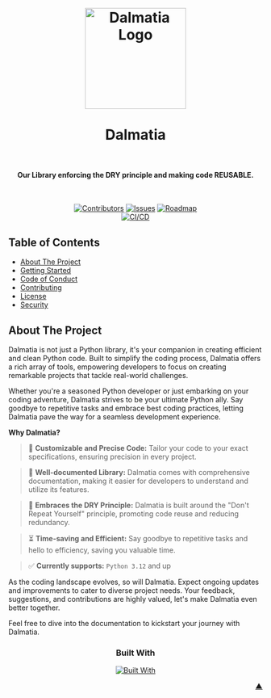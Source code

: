 <a name="readme-top"></a>

<h1 align="center">
  <br />
    <a href="https://illyrian-engineering.com/">
      <img src="https://raw.githubusercontent.com/IllyrianEngineering/.github/main/icons/dalmatia.webp" alt="Dalmatia Logo" width="200">
    </a>
  <br /><br />
  Dalmatia
  <br />
  <br />
</h1>

<h4 align="center">Our Library enforcing the DRY principle and making code REUSABLE.</h4><br />

<div align="center">

[![Contributors][contributors_shield_url]][contributors_url]
[![Issues][issues_shield_url]][issues_url]
[![Roadmap][roadmap_shield_url]][roadmap_url]<br />
[![CI/CD][workflow_shield_url]][workflow_url]</div>

## Table of Contents

- [About The Project](#about-the-project)
- [Getting Started](#getting-started)
- [Code of Conduct][code_of_conduct_url]
- [Contributing][contributing_url]
- [License][license_url]
- [Security][security_url]

## About The Project

Dalmatia is not just a Python library, it's your companion in creating efficient and clean Python code. Built to simplify the coding process, Dalmatia offers a rich array of tools, empowering developers to focus on creating remarkable projects that tackle real-world challenges.

Whether you're a seasoned Python developer or just embarking on your coding adventure, Dalmatia strives to be your ultimate Python ally. Say goodbye to repetitive tasks and embrace best coding practices, letting Dalmatia pave the way for a seamless development experience.

**Why Dalmatia?**

> :straight_ruler: **Customizable and Precise Code:** Tailor your code to your exact specifications, ensuring precision in every project.

> :book: **Well-documented Library:** Dalmatia comes with comprehensive documentation, making it easier for developers to understand and utilize its features.

> :triangular_ruler: **Embraces the DRY Principle:** Dalmatia is built around the "Don't Repeat Yourself" principle, promoting code reuse and reducing redundancy.

> :hourglass_flowing_sand: **Time-saving and Efficient:** Say goodbye to repetitive tasks and hello to efficiency, saving you valuable time.

> :white_check_mark: **Currently supports:** `Python 3.12` and up

As the coding landscape evolves, so will Dalmatia. Expect ongoing updates and improvements to cater to diverse project needs. Your feedback, suggestions, and contributions are highly valued, let's make Dalmatia even better together.

Feel free to dive into the documentation to kickstart your journey with Dalmatia.

<div align="center"><h3>Built With</h3>

[![Built With][built_with_shield_url]][built_with_url]</div>

</details><p align="right"><a href="#readme-top">▲</a></p>

[built_with_shield_url]: https://skillicons.dev/icons?i=docker,py
[built_with_url]: https://skillicons.dev
[code_of_conduct_url]: https://github.com/IllyrianEngineering/Dalmatia?tab=coc-ov-file
[contributing_url]: https://github.com/IllyrianEngineering/Dalmatia/blob/main/CONTRIBUTING.md
[contributors_shield_url]: https://img.shields.io/github/contributors/IllyrianEngineering/Dalmatia?style=for-the-badge&color=blue
[contributors_url]: https://github.com/IllyrianEngineering/Dalmatia/graphs/contributors
[issues_shield_url]: https://img.shields.io/github/issues/IllyrianEngineering/Dalmatia?style=for-the-badge&color=yellow
[issues_url]: https://github.com/IllyrianEngineering/Dalmatia/issues
[license_url]: https://github.com/IllyrianEngineering/Dalmatia?tab=AGPL-3.0-1-ov-file
[roadmap_shield_url]: https://img.shields.io/badge/Roadmap-Click%20Me!-purple.svg?style=for-the-badge
[roadmap_url]: https://github.com/orgs/IllyrianEngineering/projects/4
[security_url]: https://github.com/IllyrianEngineering/Dalmatia?tab=security-ov-file
[workflow_shield_url]: https://github.com/IllyrianEngineering/Dalmatia/actions/workflows/ci_cd.yml/badge.svg
[workflow_url]: https://github.com/IllyrianEngineering/Dalmatia/actions/workflows/ci_cd.yml
